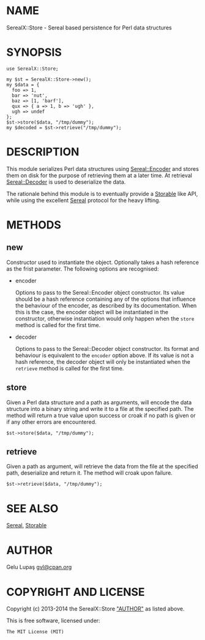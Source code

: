 # NAME

SerealX::Store - Sereal based persistence for Perl data structures

# SYNOPSIS

    use SerealX::Store;

    my $st = SerealX::Store->new();
    my $data = {
      foo => 1,
      bar => 'nut',
      baz => [1, 'barf'],
      qux => { a => 1, b => 'ugh' },
      ugh => undef
    };
    $st->store($data, "/tmp/dummy");
    my $decoded = $st->retrieve("/tmp/dummy");

# DESCRIPTION

This module serializes Perl data structures using [Sereal::Encoder](https://metacpan.org/pod/Sereal::Encoder) and stores
them on disk for the purpose of retrieving them at a later time. At retrieval
[Sereal::Decoder](https://metacpan.org/pod/Sereal::Decoder) is used to deserialize the data.

The rationale behind this module is to eventually provide a [Storable](https://metacpan.org/pod/Storable) like
API, while using the excellent [Sereal](https://metacpan.org/pod/Sereal) protocol for the heavy lifting.

# METHODS

## new

Constructor used to instantiate the object. Optionally takes a hash reference
as the frist parameter. The following options are recognised:

- encoder

    Options to pass to the Sereal::Encoder object constructor. Its value should be
    a hash reference containing any of the options that influence the behaviour of
    the encoder, as described by its documentation. When this is the case, the
    encoder object will be instantiated in the constructor, otherwise instantiation
    would only happen when the `store` method is called for the first time.

- decoder

    Options to pass to the Sereal::Decoder object constructor. Its format and
    behaviour is equivalent to the `encoder` option above. If its value is not a
    hash reference, the decoder object will only be instantiated when the
    `retrieve` method is called for the first time.

## store

Given a Perl data structure and a path as arguments, will encode the data
structure into a binary string and write it to a file at the specified path.
The method will return a true value upon success or croak if no path is given
or if any other errors are encountered.

    $st->store($data, "/tmp/dummy");
    

## retrieve

Given a path as argument, will retrieve the data from the file at the specified
path, deserialize and return it. The method will croak upon failure.

    $st->retrieve($data, "/tmp/dummy");

# SEE ALSO

[Sereal](https://metacpan.org/pod/Sereal), [Storable](https://metacpan.org/pod/Storable)

# AUTHOR

Gelu Lupaş <gvl@cpan.org>

# COPYRIGHT AND LICENSE

Copyright (c) 2013-2014 the SerealX::Store ["AUTHOR"](#author) as listed
above.

This is free software, licensed under:

    The MIT License (MIT)
